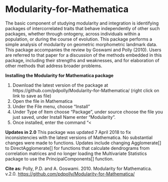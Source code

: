 # Modularity-for-Mathematica
The basic component of studying modularity and integration is identifying packages of intercorrelated traits that behave independently of other such packages, whether through ontogeny, across individuals within a population, or during the course of evolution.  This package performs a simple analysis of modularity on geometric morphometric landmark data.  This package accompanies the review by Goswami and Polly (2010).  Users are referred to that paper for a discussion of the methods embedded in this package, including their strengths and weaknesses, and for elaboration of other methods that address broader problems.  

<b>Installing the Modularity for Mathematica package</b>
<ol>
<li>Download the latest version of the package at https://github.com/pdpolly/Modularity-for-Mathematica/ (right click on link to save as file)</li>
<li>Open the file in Mathematica</li>
<li>Under the File menu, choose “Install”</li>
<li>Under Type of Item choose “Package”, under source choose the file you just saved, under Install Name enter “Modularity”.</li>
<li>Once installed, enter the command “<<Modularity`” to use the functions.</li>
</ol>

<b>Updates in 2.0</b> This package was updated 7 April 2018 to fix inconsistencies with the latest versions of Mathematica.  No substantial changes were made to functions.  Updates include changing Agglomerate[] to DirectAgglomerate[] for functions that calculate dendrograms from correlation matrices and no longer loading the Multivariate Statistics package to use the PrincipalComponents[] function.  

<b>Cite as:</b> Polly, P.D. and A. Goswami. 2010. Modularity for Mathematica. v.2.0. https://github.com/pdpolly/Modularity-for-Mathematica/
